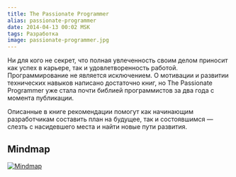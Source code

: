 ```yaml
---
title: The Passionate Programmer
alias: passionate-programmer
date: 2014-04-13 00:02 MSK
tags: Разработка
image: passionate-programmer.jpg
---
```


Ни для кого не секрет, что полная увлеченность своим делом приносит как успех в карьере, так и удовлетворенность работой. Программирование не является исключением.
О мотивации и развитии технических навыков написано достаточно книг, но The Passionate Programmer уже стала почти библией программистов за два года с момента публикации.

Описанные в книге рекомендации помогут как начинающим разработчикам составить план на будущее, так и состоявшимся — слезть с насидевшего места и найти новые пути развития.



## Mindmap

<a href="/images/mindmaps/the-passionate-programmer.png">![Mindmap](/images/mindmaps/the-passionate-programmer/the-passionate-programmer-thumb.png)</a>

